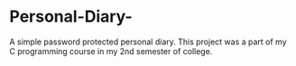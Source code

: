# Personal-Diary-
A simple password protected personal diary.
This project was a part of my C programming course in my 2nd semester of college.
